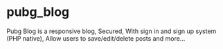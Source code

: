 # pubg_blog
Pubg Blog is a responsive blog, Secured, With sign in and sign up system (PHP native), Allow users to save/edit/delete posts and more...
